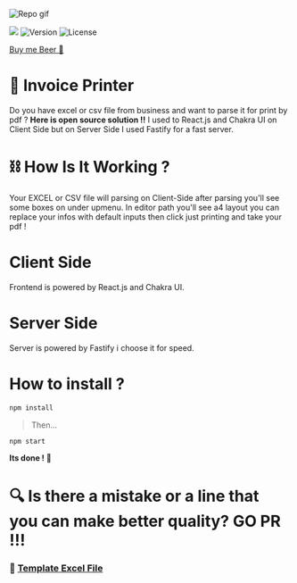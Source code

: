 ![Repo gif](https://raw.githubusercontent.com/jack5341/invoice-printer-client/v2/media/MOSHED-2021-2-11-23-7-55.gif)<br/>
<p>
<a href="https://invoiceprinter.com/"><img src="https://img.shields.io/badge/-invoiceprinter-017180?style=flat&logo=Google-Chrome&logoColor=white"/></a>
<img alt="Version" src="https://img.shields.io/badge/version-0.5.0-blue.svg?cacheSeconds=2592000" />
<img alt="License" src="https://img.shields.io/github/license/jack5341/invoice-printer-client"/>
<p>

[Buy me Beer 🍺](https://paypal.me/nedimakar5341)

# 📜 Invoice Printer 

Do you have excel or csv file from business and want to parse it for print by pdf  ?
**Here is open source solution !!**
I used to React.js and Chakra UI on Client Side but on Server Side I used Fastify for a fast server. 

# ⛓ How Is It Working ? 
Your EXCEL or CSV file will parsing on Client-Side after parsing you'll see some boxes on under upmenu.
In editor path you'll see a4 layout you can replace your infos with default inputs then click just printing and take your pdf !  

# Client Side
Frontend is powered by React.js and Chakra UI.

# Server Side
Server is powered by Fastify i choose it for speed.

# How to install ?

```sh
npm install
```
> Then...
```sh
npm start
```
**Its done ! 🎉**

# 🔍 Is there a mistake or a line that you can make better quality? GO PR !!!

### 🔫 <a target="_blank" href="https://github.com/jack5341/invoice-printer-client/blob/v2/media/templatefile.xlsx?raw=true">Template Excel File</a>
